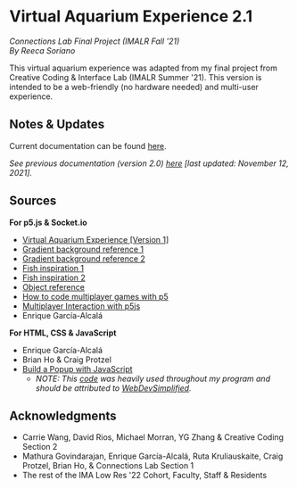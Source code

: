 # Virtual Aquarium Experience 2.1
*Connections Lab Final Project (IMALR Fall '21)*\
*By Reeca Soriano*

This virtual aquarium experience was adapted from my final project from Creative Coding & Interface Lab (IMALR Summer '21). This version is intended to be a web-friendly (no hardware needed) and multi-user experience.

## Notes & Updates
Current documentation can be found [here](https://reeeecaa.notion.site/Connections-Lab-Final-Project-Documentation-41f220426a614780b58aca29aaf1ec99).

*See previous documentation (version 2.0) [here](https://reeeecaa.notion.site/Connections-Lab-Mid-Term-Project-2-Documentation-ad3a8134e00340d3979cf0d8ee4e6d03) [last updated: November 12, 2021].*

## Sources
**For p5.js & Socket.io**
* [Virtual Aquarium Experience [Version 1]](https://editor.p5js.org/reeca/sketches/8DmMTviie)
* [Gradient background reference 1](https://p5js.org/examples/color-linear-gradient.html)
* [Gradient background reference 2](https://p5js.org/reference/#/p5/lerpColor)
* [Fish inspiration 1](https://editor.p5js.org/arielee/sketches/68kV8PHKC)
* [Fish inspiration 2](https://editor.p5js.org/creativecoding/sketches/bYIGQdDks)
* [Object reference](https://editor.p5js.org/re7l/sketches/uKP1R3Ex-)
* [How to code multiplayer games with p5](https://codeheir.com/2019/05/11/how-to-code/)
* [Multiplayer Interaction with p5js](https://medium.com/geekculture/multiplayer-interaction-with-p5js-f04909e13b87)
* Enrique García-Alcalá

**For HTML, CSS & JavaScript**
* Enrique García-Alcalá
* Brian Ho & Craig Protzel
* [Build a Popup with JavaScript](https://www.youtube.com/watch?v=MBaw_6cPmAw)
    * *NOTE: This [code](https://github.com/WebDevSimplified/Vanilla-JavaScript-Modal) was heavily used throughout my program and should be attributed to [WebDevSimplified](https://github.com/WebDevSimplified).*


## Acknowledgments
* Carrie Wang, David Rios, Michael Morran, YG Zhang & Creative Coding Section 2
* Mathura Govindarajan, Enrique García-Alcalá, Ruta Kruliauskaite, Craig Protzel, Brian Ho, & Connections Lab Section 1
* The rest of the IMA Low Res '22 Cohort, Faculty, Staff & Residents